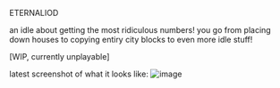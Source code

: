ETERNALIOD

an idle about getting the most ridiculous numbers!
you go from placing down houses to copying entiry city blocks to even more idle stuff!

[WIP, currently unplayable]

latest screenshot of what it looks like:
![image](https://github.com/user-attachments/assets/d67465f3-cc69-4868-a56a-dc0a1b1e31f7)

